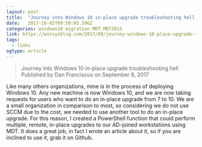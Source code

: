 ```yaml
---
layout: post 
title:  "Journey into Windows 10 in-place upgrade troubleshooting hell - WinSysBlog" 
date:   2017-10-02T09:50:03.596Z 
categories: windows10 migration MDT MDT2013
link: https://winsysblog.com/2017/09/journey-windows-10-place-upgrade-troubleshooting-hell.html 
tags:
  - links
ogtype: article 
---
```


> Journey into Windows 10 in-place upgrade troubleshooting hell
Published by Dan Franciscus on September 8, 2017

Like many others organizations, mine is in the process of deploying Windows 10. Any new machine is now Windows 10, and we are now taking requests for users who want to do an in-place upgrade from 7 to 10. We are a small organization in comparison to most, so considering we do not use SCCM due to the cost, we needed to use another tool to do an in-place upgrade. For this reason, I created a PowerShell function that could perform multiple, remote, in-place upgrades to our AD-joined workstations using MDT. It does a great job, in fact I wrote an article about it, so if you are inclined to use it, grab it on Github.